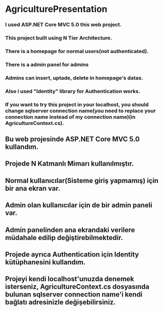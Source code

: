 # AgriculturePresentation

### I used ASP.NET Core MVC 5.0 this web project.
### This project built using N Tier Architecture.
### There is a homepage for normal users(not authenticated).
### There is a admin panel for admins
### Admins can insert, uptade, delete in homepage's datas.
### Also i used "Identity" library for Authentication works.
### If you want to try this project in your localhost, you should change sqlserver connection name(you need to replace your connection name instead of my connection name)(in AgricultureContext.cs).


## Bu web projesinde ASP.NET Core MVC 5.0 kullandım.
## Projede N Katmanlı Mimarı kullanılmıştır.
## Normal kullanıcılar(Sisteme giriş yapmamış) için bir ana ekran var.
## Admin olan kullanıcılar için de bir admin paneli var.
## Admin panelinden ana ekrandaki verilere müdahale edilip değiştirebilmektedir.
## Projede ayrıca Authentication için Identity kütüphanesini kullandım.
## Projeyi kendi localhost'unuzda denemek isterseniz, AgricultureContext.cs dosyasında bulunan sqlserver connection name'i kendi bağlatı adresinizle değişebilirsiniz.
